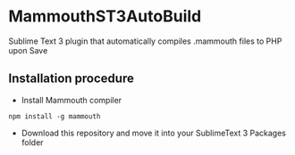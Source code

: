 # MammouthST3AutoBuild
Sublime Text 3 plugin that automatically compiles .mammouth files to PHP upon Save

## Installation procedure

* Install Mammouth compiler

```
npm install -g mammouth
```

* Download this repository and move it into your SublimeText 3 Packages folder
